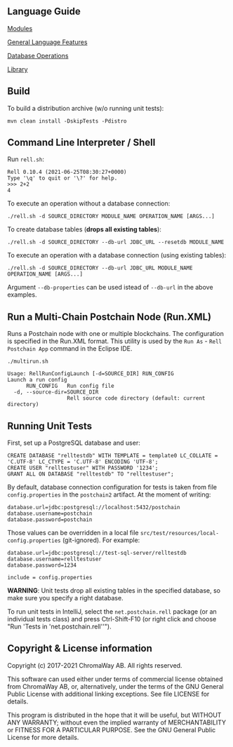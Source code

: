 ## Language Guide

[Modules](doc/guide/modules.rst)

[General Language Features](doc/guide/general.rst)

[Database Operations](doc/guide/database.rst)

[Library](doc/guide/library.rst)

## Build

To build a distribution archive (w/o running unit tests):

 ```
 mvn clean install -DskipTests -Pdistro
 ```

## Command Line Interpreter / Shell

Run `rell.sh`:

```
Rell 0.10.4 (2021-06-25T08:30:27+0000)
Type '\q' to quit or '\?' for help.
>>> 2+2
4
```

To execute an operation without a database connection:

```
./rell.sh -d SOURCE_DIRECTORY MODULE_NAME OPERATION_NAME [ARGS...]
```

To create database tables (**drops all existing tables**):

```
./rell.sh -d SOURCE_DIRECTORY --db-url JDBC_URL --resetdb MODULE_NAME
```

To execute an operation with a database connection (using existing tables):

```
./rell.sh -d SOURCE_DIRECTORY --db-url JDBC_URL MODULE_NAME OPERATION_NAME [ARGS...]
```

Argument `--db-properties` can be used istead of `--db-url` in the above examples.

## Run a Multi-Chain Postchain Node (Run.XML)

Runs a Postchain node with one or multiple blockchains. The configuration is specified
in the Run.XML format. This utility is used by the `Run As` - `Rell Postchain App` command in the Eclipse IDE.

```
./multirun.sh

Usage: RellRunConfigLaunch [-d=SOURCE_DIR] RUN_CONFIG
Launch a run config
      RUN_CONFIG   Run config file
  -d, --source-dir=SOURCE_DIR
                   Rell source code directory (default: current directory)
```

## Running Unit Tests

First, set up a PostgreSQL database and user:

```
CREATE DATABASE "relltestdb" WITH TEMPLATE = template0 LC_COLLATE = 'C.UTF-8' LC_CTYPE = 'C.UTF-8' ENCODING 'UTF-8';
CREATE USER "relltestuser" WITH PASSWORD '1234';
GRANT ALL ON DATABASE "relltestdb" TO "relltestuser";
```

By default, database connection configuration for tests is taken from file `config.properties` in the `postchain2` artifact. At the moment of writing:

```
database.url=jdbc:postgresql://localhost:5432/postchain
database.username=postchain
database.password=postchain
```

Those values can be overridden in a local file `src/test/resources/local-config.properties` (git-ignored). For example:

```
database.url=jdbc:postgresql://test-sql-server/relltestdb
database.username=relltestuser
database.password=1234

include = config.properties
```

**WARNING**: Unit tests drop all existing tables in the specified database, so make sure you specify a right database.

To run unit tests in IntelliJ, select the `net.postchain.rell` package (or an individual tests class) and press Ctrl-Shift-F10 (or right click and choose "Run 'Tests in 'net.postchain.rell''").

## Copyright & License information

Copyright (c) 2017-2021 ChromaWay AB. All rights reserved.

This software can used either under terms of commercial license
obtained from ChromaWay AB, or, alternatively, under the terms
of the GNU General Public License with additional linking exceptions.
See file LICENSE for details.

This program is distributed in the hope that it will be useful,
but WITHOUT ANY WARRANTY; without even the implied warranty of
MERCHANTABILITY or FITNESS FOR A PARTICULAR PURPOSE.  See the
GNU General Public License for more details.

